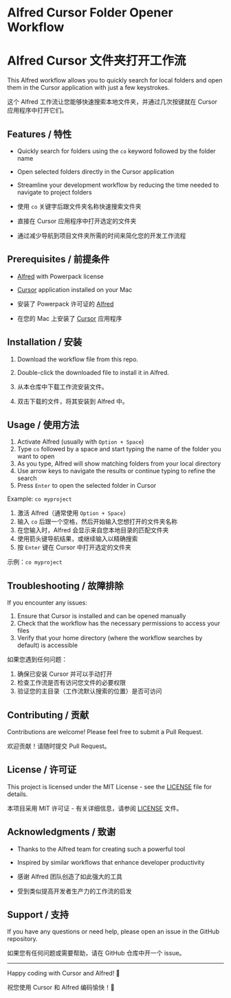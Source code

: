 # Alfred Cursor Folder Opener Workflow
# Alfred Cursor 文件夹打开工作流

This Alfred workflow allows you to quickly search for local folders and open them in the Cursor application with just a few keystrokes.

这个 Alfred 工作流让您能够快速搜索本地文件夹，并通过几次按键就在 Cursor 应用程序中打开它们。

## Features / 特性

- Quickly search for folders using the `co` keyword followed by the folder name
- Open selected folders directly in the Cursor application
- Streamline your development workflow by reducing the time needed to navigate to project folders

- 使用 `co` 关键字后跟文件夹名称快速搜索文件夹
- 直接在 Cursor 应用程序中打开选定的文件夹
- 通过减少导航到项目文件夹所需的时间来简化您的开发工作流程

## Prerequisites / 前提条件

- [Alfred](https://www.alfredapp.com/) with Powerpack license
- [Cursor](https://cursor.sh/) application installed on your Mac

- 安装了 Powerpack 许可证的 [Alfred](https://www.alfredapp.com/)
- 在您的 Mac 上安装了 [Cursor](https://cursor.sh/) 应用程序

## Installation / 安装

1. Download the workflow file from this repo.
2. Double-click the downloaded file to install it in Alfred.

1. 从本仓库中下载工作流安装文件。
2. 双击下载的文件，将其安装到 Alfred 中。

## Usage / 使用方法

1. Activate Alfred (usually with `Option + Space`)
2. Type `co` followed by a space and start typing the name of the folder you want to open
3. As you type, Alfred will show matching folders from your local directory
4. Use arrow keys to navigate the results or continue typing to refine the search
5. Press `Enter` to open the selected folder in Cursor

Example: `co myproject`

1. 激活 Alfred（通常使用 `Option + Space`）
2. 输入 `co` 后跟一个空格，然后开始输入您想打开的文件夹名称
3. 在您输入时，Alfred 会显示来自您本地目录的匹配文件夹
4. 使用箭头键导航结果，或继续输入以精确搜索
5. 按 `Enter` 键在 Cursor 中打开选定的文件夹

示例：`co myproject`

## Troubleshooting / 故障排除

If you encounter any issues:

1. Ensure that Cursor is installed and can be opened manually
2. Check that the workflow has the necessary permissions to access your files
3. Verify that your home directory (where the workflow searches by default) is accessible

如果您遇到任何问题：

1. 确保已安装 Cursor 并可以手动打开
2. 检查工作流是否有访问您文件的必要权限
3. 验证您的主目录（工作流默认搜索的位置）是否可访问

## Contributing / 贡献

Contributions are welcome! Please feel free to submit a Pull Request.

欢迎贡献！请随时提交 Pull Request。

## License / 许可证

This project is licensed under the MIT License - see the [LICENSE](LICENSE) file for details.

本项目采用 MIT 许可证 - 有关详细信息，请参阅 [LICENSE](LICENSE) 文件。

## Acknowledgments / 致谢

- Thanks to the Alfred team for creating such a powerful tool
- Inspired by similar workflows that enhance developer productivity

- 感谢 Alfred 团队创造了如此强大的工具
- 受到类似提高开发者生产力的工作流的启发

## Support / 支持

If you have any questions or need help, please open an issue in the GitHub repository.

如果您有任何问题或需要帮助，请在 GitHub 仓库中开一个 issue。

---

Happy coding with Cursor and Alfred! 🚀

祝您使用 Cursor 和 Alfred 编码愉快！🚀
